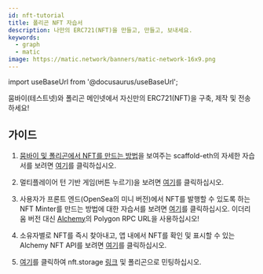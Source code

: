 ```yaml
---
id: nft-tutorial
title: 폴리곤 NFT 자습서
description: 나만의 ERC721(NFT)을 만들고, 만들고, 보내세요.
keywords:
  - graph
  - matic
image: https://matic.network/banners/matic-network-16x9.png
---
```


import useBaseUrl from '@docusaurus/useBaseUrl';

뭄바이(테스트넷)와 폴리곤 메인넷에서 자신만의 ERC721(NFT)을 구축, 제작 및 전송하세요!

## 가이드

1. [뭄바이 및 폴리곤에서 NFT를 만드는 방법](https://github.com/primeshprimesh/firstSimpleNFTProject)을 보여주는 scaffold-eth의 자세한 자습서를 보려면 [여기](https://github.com/scaffold-eth/scaffold-eth/tree/matic)를 클릭하십시오.

2. 멀티플레이어 턴 기반 게임(버튼 누르기)을 보려면 [여기](https://docs.scaffoldeth.io/scaffold-eth/examples-branches/common-web3-patterns/push-the-button#side-quests)를 클릭하십시오.

3. 사용자가 프론트 엔드(OpenSea의 미니 버전)에서 NFT를 발행할 수 있도록 하는 NFT Minter를 만드는 방법에 대한 자습서를 보려면 [여기](https://docs.alchemy.com/alchemy/tutorials/nft-minter)를 클릭하십시오. 이더리움 버전 대신 [Alchemy](https://alchemy.com/?a=polygon-docs)의 Polygon RPC URL을 사용하십시오!

4. 소유자별로 NFT를 즉시 찾아내고,  앱 내에서 NFT를 확인 및 표시할 수 있는 Alchemy NFT API를 보려면 [여기](https://docs.alchemy.com/alchemy/enhanced-apis/nft-api)를 클릭하십시오.

5. [여기](https://nftschool.dev/tutorial/mint-nftstorage-polygon/)를 클릭하여 nft.storage [링크](https://nft.storage/) 및 폴리곤으로  민팅하십시오.
